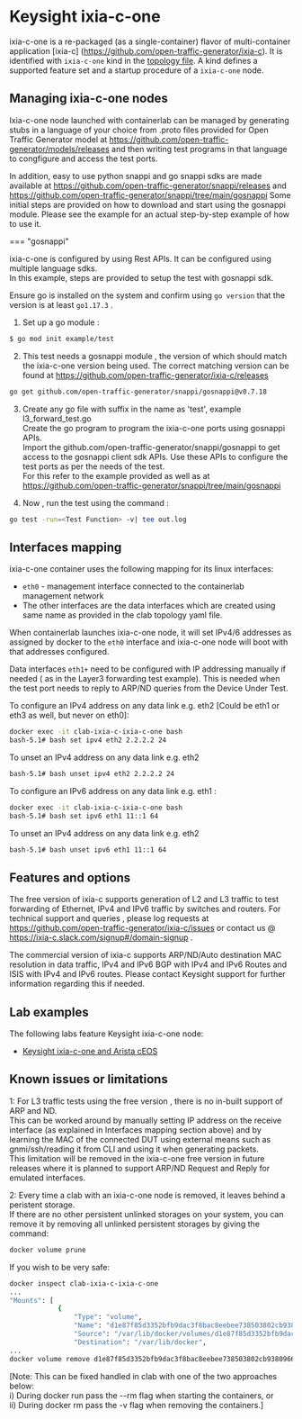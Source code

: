 # Keysight ixia-c-one

ixia-c-one is a re-packaged (as a single-container) flavor of multi-container application [ixia-c] (https://github.com/open-traffic-generator/ixia-c).
It is identified with `ixia-c-one` kind in the [topology file](../topo-def-file.md). A kind defines a supported feature set and a startup procedure of a `ixia-c-one` node.


## Managing ixia-c-one nodes
Ixia-c-one node launched with containerlab can be managed by generating stubs in a language of your choice from .proto files provided for Open Traffic Generator model at 
https://github.com/open-traffic-generator/models/releases
and then writing test programs in that language to congfigure and access the test ports.

In addition, easy to use python snappi and go snappi sdks are made available at 
https://github.com/open-traffic-generator/snappi/releases and  
https://github.com/open-traffic-generator/snappi/tree/main/gosnappi
Some initial steps are provided on how to download and start using the gosnappi module.
Please see the example for an actual step-by-step example of how to use it. 

=== "gosnappi"

ixia-c-one is configured by using Rest APIs. It can be configured using multiple language sdks.  
In this example, steps are provided to setup the test with gosnappi sdk.

Ensure go is installed on the system and confirm using `go version` that the version is at least `go1.17.3` . 
1. Set up a go module :
```bash
$ go mod init example/test
```

2. This test needs a gosnappi module , the version of which should match the ixia-c-one version being used.
The correct matching version can be found at https://github.com/open-traffic-generator/ixia-c/releases
```bash
go get github.com/open-traffic-generator/snappi/gosnappi@v0.7.18
```

3. Create any go file with suffix in the name as 'test', example l3_forward_test.go   
Create the go program to program the ixia-c-one ports using gosnappi APIs.  
Import the github.com/open-traffic-generator/snappi/gosnappi to get access to the gosnappi client sdk APIs.
Use these APIs to configure the test ports as per the needs of the test.  
For this refer to the example provided as well as at https://github.com/open-traffic-generator/snappi/tree/main/gosnappi

4. Now , run the test using the command :
```bash
go test -run=<Test Function> -v| tee out.log  
```

## Interfaces mapping
ixia-c-one container uses the following mapping for its linux interfaces:

* `eth0` - management interface connected to the containerlab management network
* The other interfaces are the data interfaces which are created using same name as provided in the clab topology yaml file. 

When containerlab launches ixia-c-one node, it will set IPv4/6 addresses as assigned by docker to the `eth0` interface and ixia-c-one node will boot with that addresses configured.  

Data interfaces `eth1+` need to be configured with IP addressing manually if needed ( as in the Layer3 forwarding test example).
This is needed when the test port needs to reply to ARP/ND queries from the Device Under Test.

To configure an IPv4 address on any data link e.g. eth2 [Could be eth1 or eth3 as well, but never on eth0]:
```bash
docker exec -it clab-ixia-c-ixia-c-one bash
bash-5.1# bash set ipv4 eth2 2.2.2.2 24
```
To unset an IPv4 address on any data link e.g. eth2
```bash
bash-5.1# bash unset ipv4 eth2 2.2.2.2 24
```
To configure an IPv6 address on any data link e.g. eth1 :
```bash
docker exec -it clab-ixia-c-ixia-c-one bash
bash-5.1# bash set ipv6 eth1 11::1 64
```
To unset an IPv4 address on any data link e.g. eth2
```bash
bash-5.1# bash unset ipv6 eth1 11::1 64
```
## Features and options
The free version of ixia-c supports generation of L2 and L3 traffic to test forwarding of Ethernet, IPv4 and IPv6 traffic by switches and routers. For technical support and queries , please log requests at https://github.com/open-traffic-generator/ixia-c/issues or contact us @ https://ixia-c.slack.com/signup#/domain-signup .

The commercial version of ixia-c supports ARP/ND/Auto destination MAC resolution in data traffic, IPv4 and IPv6 BGP with IPv4 and IPv6 Routes and ISIS with IPv4 and IPv6 routes. Please contact Keysight support for further information regarding this if needed.

## Lab examples
The following labs feature Keysight ixia-c-one node:

- [Keysight ixia-c-one and Arista cEOS](../../lab-examples/ixiacone-ceos.md)

## Known issues or limitations
1: For L3 traffic tests using the free version , there is no in-built support of ARP and ND.  
This can be worked around by manually setting IP address on the receive interface (as explained in Interfaces mapping section above) and by learning the MAC of the connected DUT using external means such as gnmi/ssh/reading it from CLI and using it when generating packets.  
This limitation will be removed in the ixia-c-one free version in future releases where it is planned to support ARP/ND Request and Reply for emulated interfaces.  

2: Every time a clab with an ixia-c-one node is removed, it leaves behind a peristent storage.  
If there are no other persistent unlinked storages on your system, you can remove it by removing all unlinked persistent storages by giving the command:
```bash
docker volume prune
```
If you wish to be very safe:
```bash
docker inspect clab-ixia-c-ixia-c-one  
...
"Mounts": [
            {
                "Type": "volume",
                "Name": "d1e87f85d3352bfb9dac3f8bac8eebee738503802cb9380966b5c4805bd791da",  #### get the volume name 
                "Source": "/var/lib/docker/volumes/d1e87f85d3352bfb9dac3f8bac8eebee738503802cb9380966b5c4805bd791da/_data",
                "Destination": "/var/lib/docker", 
...
docker volume remove d1e87f85d3352bfb9dac3f8bac8eebee738503802cb9380966b5c4805bd791da
```
[Note: This can be fixed handled in clab with one of the two approaches below:  
i) During docker run pass the --rm flag when starting the containers, or  
ii) During docker rm pass the -v flag when removing the containers.]

